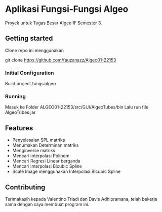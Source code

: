

# Aplikasi Fungsi-Fungsi Algeo

Proyek untuk Tugas Besar Algeo IF Semester 3.

## Getting started

Clone repo ini menggunakan 

git clone https://github.com/fauzanazz/Algeo01-22153

### Initial Configuration

Build project fungsialgeo

### Running

Masuk ke Folder ALGEO01-22153/src/GUI/AlgeoTubes/bin
Lalu run file AlgeoTubes.jar

## Features

* Penyelesaian SPL matriks
* Menumakan Determinan matriks
* Menginverse matriks
* Mencari Interpolasi Polinom
* Mencari Regresi Linear berganda
* Mencari Interpolasi Bicubic Spline
* Scale Image menggunakan Interpolasi Bicubic Spline


## Contributing

Terimakasih kepada Valentino Triadi dan Davis Adhipramana, telah bekerja sama dengan saya membuat program ini.
